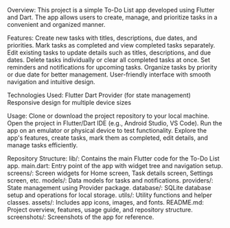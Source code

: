 Overview:
This project is a simple To-Do List app developed using Flutter and Dart. The app allows users to create, manage, and prioritize tasks in a convenient and organized manner.

Features:
Create new tasks with titles, descriptions, due dates, and priorities.
Mark tasks as completed and view completed tasks separately.
Edit existing tasks to update details such as titles, descriptions, and due dates.
Delete tasks individually or clear all completed tasks at once.
Set reminders and notifications for upcoming tasks.
Organize tasks by priority or due date for better management.
User-friendly interface with smooth navigation and intuitive design.

Technologies Used:
Flutter
Dart
Provider (for state management)
Responsive design for multiple device sizes

Usage:
Clone or download the project repository to your local machine.
Open the project in Flutter/Dart IDE (e.g., Android Studio, VS Code).
Run the app on an emulator or physical device to test functionality.
Explore the app's features, create tasks, mark them as completed, edit details, and manage tasks efficiently.

Repository Structure:
lib/: Contains the main Flutter code for the To-Do List app.
main.dart: Entry point of the app with widget tree and navigation setup.
screens/: Screen widgets for Home screen, Task details screen, Settings screen, etc.
models/: Data models for tasks and notifications.
providers/: State management using Provider package.
database/: SQLite database setup and operations for local storage.
utils/: Utility functions and helper classes.
assets/: Includes app icons, images, and fonts.
README.md: Project overview, features, usage guide, and repository structure.
screenshots/: Screenshots of the app for reference.
